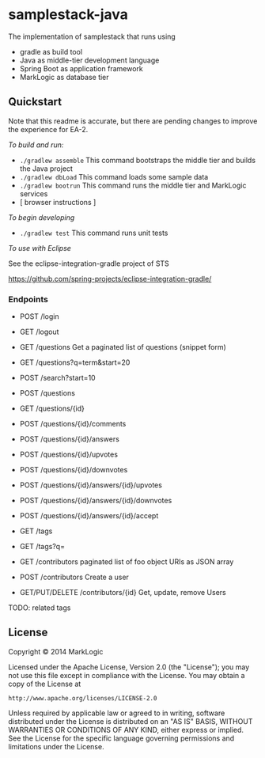# samplestack-java

The implementation of samplestack that runs using 

* gradle as build tool
* Java as middle-tier development language
* Spring Boot as application framework
* MarkLogic as database tier

## Quickstart 

Note that this readme is accurate, but there are pending changes to improve the experience for EA-2.

*To build and run:*

* `./gradlew assemble`   This command bootstraps the middle tier and builds the Java project
* `./gradlew dbLoad`     This command loads some sample data
* `./gradlew bootrun`       This command runs the middle tier and MarkLogic services
* [ browser instructions ]

*To begin developing*

* `./gradlew test` This command runs unit tests

*To use with Eclipse*

See the eclipse-integration-gradle project of STS 

https://github.com/spring-projects/eclipse-integration-gradle/


### Endpoints

* POST /login
* GET /logout
 
* GET /questions  Get a paginated list of questions (snippet form)
* GET /questions?q=term&start=20
* POST /search?start=10

* POST /questions
* GET /questions/{id}
* POST /questions/{id}/comments
* POST /questions/{id}/answers
* POST /questions/{id}/upvotes
* POST /questions/{id}/downvotes
* POST /questions/{id}/answers/{id}/upvotes
* POST /questions/{id}/answers/{id}/downvotes
* POST /questions/{id}/answers/{id}/accept

* GET /tags
* GET /tags?q=

* GET /contributors paginated list of foo object URIs as JSON array
* POST /contributors Create a user
* GET/PUT/DELETE /contributors/{id} Get, update, remove Users

TODO: related tags



## License

Copyright © 2014 MarkLogic

Licensed under the Apache License, Version 2.0 (the "License");
you may not use this file except in compliance with the License.
You may obtain a copy of the License at

    http://www.apache.org/licenses/LICENSE-2.0

Unless required by applicable law or agreed to in writing, software
distributed under the License is distributed on an "AS IS" BASIS,
WITHOUT WARRANTIES OR CONDITIONS OF ANY KIND, either express or implied.
See the License for the specific language governing permissions and
limitations under the License.
